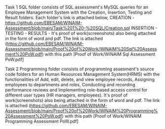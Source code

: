 Task 1 SQL folder consists of SQL assessment's MySQL queries for an Employee Management System with the Creation, Insertion, Testing and Result folders. Each folder's link is attached below,
CREATION - https://github.com/EBESAM/WINAIM-Assessment/blob/main/Task%201%20-%20SQL/Creation.sql
INSERTION - 
TESTING - 
RESULTS - 
It's proof of work(screenshots) also being attached in the form of word and pdf. The link is attached (https://github.com/EBESAM/WINAIM-Assessment/blob/main/Proof%20of%20Work/WINAIM%20Sql%20Assessment%20PoW.pdf) with this path [Proof of Work/WINAIM Sql Assessment PoW.pdf]

Task 2 Programming folder consists of programming assesment's source code folders for an Human Resources Management System(HRMS) with the functionalities of Add, edit, delete, and view employee records, Assigning employees to departments and roles, Conducting and recording performance reviews and Implementing role-based access control for different user types (HR managers, employees). It's proof of work(screenshots) also being attached in the form of word and pdf. The link is attached (https://github.com/EBESAM/WINAIM-Assessment/blob/main/Proof%20of%20Work/WINAIM%20Programming%20Assessment%20PoW.pdf) with this path [Proof of Work/WINAIM Programming Assessment PoW.pdf]
